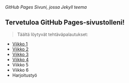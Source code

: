 *GitHub Pages Sivuni, jossa Jekyll teema*

## Tervetuloa GitHub Pages-sivustolleni!

> Täältä löytyvät tehtäväpalautukset:

- [Viikko 1](viikkoteht/viikko1.html)
- [Viikko 2](viikkoteht/viikko2.md)
- [Viikko 3](viikkoteht/viikko3)
- [Viikko 4](viikkoteht/viikko4)
- Viikko 5
- Viikko 6
- Harjoitustyö

